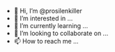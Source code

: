 - 👋 Hi, I’m @prosilenkiller
- 👀 I’m interested in ...
- 🌱 I’m currently learning ...
- 💞️ I’m looking to collaborate on ...
- 📫 How to reach me ...

<!---
prosilenkiller/prosilenkiller is a ✨ special ✨ repository because its `README.md` (this file) appears on your GitHub profile.
You can click the Preview link to take a look at your changes.
--->
